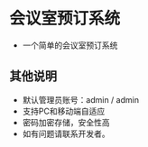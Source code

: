 # 会议室预订系统

- 一个简单的会议室预订系统

## 其他说明
- 默认管理员账号：admin / admin
- 支持PC和移动端自适应
- 密码加密存储，安全性高
- 如有问题请联系开发者。 